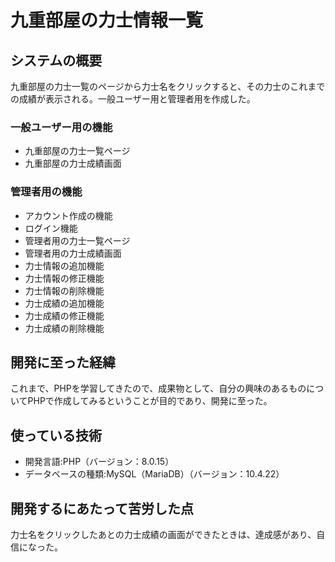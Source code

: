 # 九重部屋の力士情報一覧
## システムの概要
九重部屋の力士一覧のページから力士名をクリックすると、その力士のこれまでの成績が表示される。一般ユーザー用と管理者用を作成した。
### 一般ユーザー用の機能
- 九重部屋の力士一覧ページ
- 九重部屋の力士成績画面
### 管理者用の機能
- アカウント作成の機能
- ログイン機能
- 管理者用の力士一覧ページ
- 管理者用の力士成績画面
- 力士情報の追加機能
- 力士情報の修正機能
- 力士情報の削除機能
- 力士成績の追加機能
- 力士成績の修正機能
- 力士成績の削除機能

## 開発に至った経緯
これまで、PHPを学習してきたので、成果物として、自分の興味のあるものについてPHPで作成してみるということが目的であり、開発に至った。

## 使っている技術
- 開発言語:PHP（バージョン：8.0.15）
- データベースの種類:MySQL（MariaDB）（バージョン：10.4.22）

## 開発するにあたって苦労した点
力士名をクリックしたあとの力士成績の画面ができたときは、達成感があり、自信になった。
